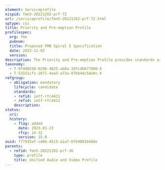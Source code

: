```yaml
---
element: Serviceprofile
nispid: fmn5-20221202-prf-72
url: /serviceprofile/fmn5-20221202-prf-72.html
sptype: coi
title: Priority and Pre-emption Profile
profilespec:
  org: fmn
  pubnum: 
  title: Proposed FMN Spiral 5 Specification
  date: 2022-12-02
  version: 
description: The Priority and Pre-emption Profile provides standards are used to execute priority and pre-emption service with the Session Initiation protocol (SIP).
taxonomy:
  - T-9f408558-029b-4625-ab8a-3dfcdb677800-X
  - T-53151cf1-2071-4aa5-a73a-07bb4dc5de9c-X
refgroup:
  - obligation: mandatory
    lifecycle: candidate
    standards: 
    - refid: ietf-rfc4411
    - refid: ietf-rfc4412
    description: 
status:
  uri: 
  history: 
    - flag: added
      date: 2023-01-23
      rfcp: 14-32
      version: 15.0
uuid: f77935af-cd6b-4515-a1af-6fb9081b48de
parents:
  - refid: fmn5-20221202-prf-36
    type: profile
    title: Unified Audio and Video Profile
---
```

